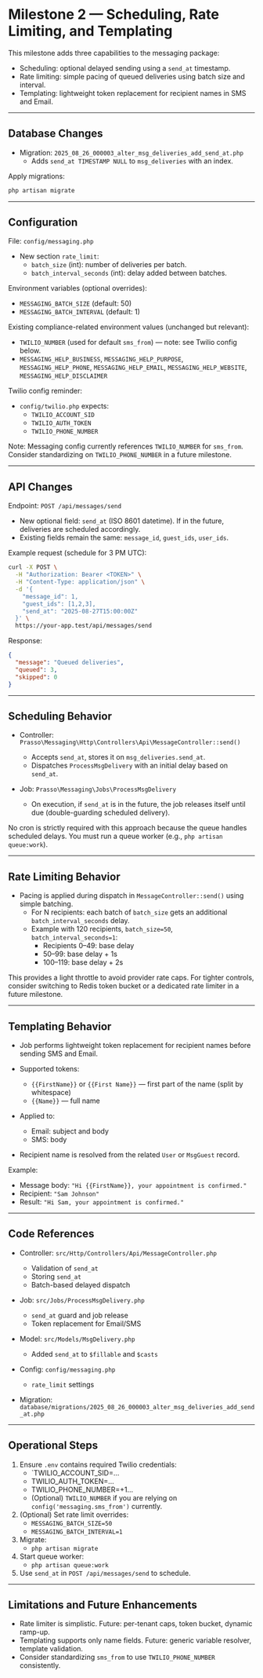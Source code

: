 # Milestone 2 — Scheduling, Rate Limiting, and Templating

This milestone adds three capabilities to the messaging package:

- Scheduling: optional delayed sending using a `send_at` timestamp.
- Rate limiting: simple pacing of queued deliveries using batch size and interval.
- Templating: lightweight token replacement for recipient names in SMS and Email.

---

## Database Changes

- Migration: `2025_08_26_000003_alter_msg_deliveries_add_send_at.php`
  - Adds `send_at TIMESTAMP NULL` to `msg_deliveries` with an index.

Apply migrations:

```bash
php artisan migrate
```

---

## Configuration

File: `config/messaging.php`

- New section `rate_limit`:
  - `batch_size` (int): number of deliveries per batch.
  - `batch_interval_seconds` (int): delay added between batches.

Environment variables (optional overrides):

- `MESSAGING_BATCH_SIZE` (default: 50)
- `MESSAGING_BATCH_INTERVAL` (default: 1)

Existing compliance-related environment values (unchanged but relevant):

- `TWILIO_NUMBER` (used for default `sms_from`) — note: see Twilio config below.
- `MESSAGING_HELP_BUSINESS`, `MESSAGING_HELP_PURPOSE`, `MESSAGING_HELP_PHONE`, `MESSAGING_HELP_EMAIL`, `MESSAGING_HELP_WEBSITE`, `MESSAGING_HELP_DISCLAIMER`

Twilio config reminder:

- `config/twilio.php` expects:
  - `TWILIO_ACCOUNT_SID`
  - `TWILIO_AUTH_TOKEN`
  - `TWILIO_PHONE_NUMBER`

Note: Messaging config currently references `TWILIO_NUMBER` for `sms_from`. Consider standardizing on `TWILIO_PHONE_NUMBER` in a future milestone.

---

## API Changes

Endpoint: `POST /api/messages/send`

- New optional field: `send_at` (ISO 8601 datetime). If in the future, deliveries are scheduled accordingly.
- Existing fields remain the same: `message_id`, `guest_ids`, `user_ids`.

Example request (schedule for 3 PM UTC):

```bash
curl -X POST \
  -H "Authorization: Bearer <TOKEN>" \
  -H "Content-Type: application/json" \
  -d '{
    "message_id": 1,
    "guest_ids": [1,2,3],
    "send_at": "2025-08-27T15:00:00Z"
  }' \
  https://your-app.test/api/messages/send
```

Response:

```json
{
  "message": "Queued deliveries",
  "queued": 3,
  "skipped": 0
}
```

---

## Scheduling Behavior

- Controller: `Prasso\Messaging\Http\Controllers\Api\MessageController::send()`
  - Accepts `send_at`, stores it on `msg_deliveries.send_at`.
  - Dispatches `ProcessMsgDelivery` with an initial delay based on `send_at`.

- Job: `Prasso\Messaging\Jobs\ProcessMsgDelivery`
  - On execution, if `send_at` is in the future, the job releases itself until due (double-guarding scheduled delivery).

No cron is strictly required with this approach because the queue handles scheduled delays. You must run a queue worker (e.g., `php artisan queue:work`).

---

## Rate Limiting Behavior

- Pacing is applied during dispatch in `MessageController::send()` using simple batching.
  - For N recipients: each batch of `batch_size` gets an additional `batch_interval_seconds` delay.
  - Example with 120 recipients, `batch_size=50`, `batch_interval_seconds=1`:
    - Recipients 0–49: base delay
    - 50–99: base delay + 1s
    - 100–119: base delay + 2s

This provides a light throttle to avoid provider rate caps. For tighter controls, consider switching to Redis token bucket or a dedicated rate limiter in a future milestone.

---

## Templating Behavior

- Job performs lightweight token replacement for recipient names before sending SMS and Email.
- Supported tokens:
  - `{{FirstName}}` or `{{First Name}}` — first part of the name (split by whitespace)
  - `{{Name}}` — full name

- Applied to:
  - Email: subject and body
  - SMS: body

- Recipient name is resolved from the related `User` or `MsgGuest` record.

Example:

- Message body: `"Hi {{FirstName}}, your appointment is confirmed."`
- Recipient: `"Sam Johnson"`
- Result: `"Hi Sam, your appointment is confirmed."`

---

## Code References

- Controller: `src/Http/Controllers/Api/MessageController.php`
  - Validation of `send_at`
  - Storing `send_at`
  - Batch-based delayed dispatch

- Job: `src/Jobs/ProcessMsgDelivery.php`
  - `send_at` guard and job release
  - Token replacement for Email/SMS

- Model: `src/Models/MsgDelivery.php`
  - Added `send_at` to `$fillable` and `$casts`

- Config: `config/messaging.php`
  - `rate_limit` settings

- Migration: `database/migrations/2025_08_26_000003_alter_msg_deliveries_add_send_at.php`

---

## Operational Steps

1. Ensure `.env` contains required Twilio credentials:
   - `TWILIO_ACCOUNT_SID=...
   - TWILIO_AUTH_TOKEN=...
   - TWILIO_PHONE_NUMBER=+1...
   - (Optional) `TWILIO_NUMBER` if you are relying on `config('messaging.sms_from')` currently.
2. (Optional) Set rate limit overrides:
   - `MESSAGING_BATCH_SIZE=50`
   - `MESSAGING_BATCH_INTERVAL=1`
3. Migrate:
   - `php artisan migrate`
4. Start queue worker:
   - `php artisan queue:work`
5. Use `send_at` in `POST /api/messages/send` to schedule.

---

## Limitations and Future Enhancements

- Rate limiter is simplistic. Future: per-tenant caps, token bucket, dynamic ramp-up.
- Templating supports only name fields. Future: generic variable resolver, template validation.
- Consider standardizing `sms_from` to use `TWILIO_PHONE_NUMBER` consistently.
